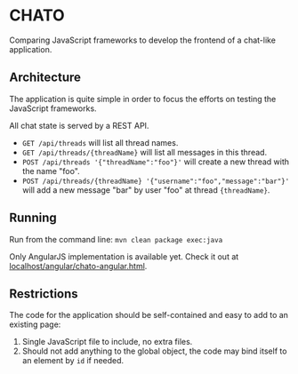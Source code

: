 CHATO
=====

Comparing JavaScript frameworks to develop the frontend of a chat-like application.

Architecture
------------

The application is quite simple in order to focus the efforts on testing the JavaScript frameworks.

All chat state is served by a REST API.

- `GET /api/threads` will list all thread names.
- `GET /api/threads/{threadName}` will list all messages in this thread.
- `POST /api/threads '{"threadName":"foo"}'` will create a new thread with the name "foo".
- `POST /api/threads/{threadName} '{"username":"foo","message":"bar"}'` will add a new message "bar" by user "foo" at thread `{threadName}`.

Running
-------

Run from the command line: `mvn clean package exec:java`

Only AngularJS implementation is available yet. Check it out at [localhost/angular/chato-angular.html](http://localhost:80/angular/chato-angular.html).

Restrictions
------------

The code for the application should be self-contained and easy to add to an existing page:

1. Single JavaScript file to include, no extra files.
2. Should not add anything to the global object, the code may bind itself to an element by `id` if needed.
